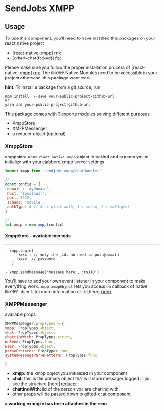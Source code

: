 # SendJobs XMPP

## Usage

 To use this component, you'll need to have installed this
 packages on your react native project
 
 - [react-native-xmpp] [rnx]
 - [gifted-chat(forked)] [fgc]
 
 Please make sure you follow the proper installation process of
  [react-native-xmpp] [rnx]. The `RNXMPP` Native Modules need to be accessible in your project
  otherwise, this package wont work
  
  **hint**: To install a package from a git source, run
  ```
  npm install  --save your-public-project-github-url
  or
  yarn add your-public-project-github-url
  ```
  
  
 This package comes with 3 exports modules serving different 
 purposes
 
 - XmppStore
 - XMPPMessenger
 - a reducer object (optional)
 
 
 ### XmppStore
 
 xmppstore uses `react-native-xmpp` object in behind and expects you to initialize with 
 your ejabberd/xmpp server settings
 
 ```jsx harmony
 import xmpp from 'sendjobs-xmpp/chatHandler'
 
 // .... 
const config = {
  domain : 'mydomain',
  host: 'localhost',
  port: 5222,
  schema: 'mobile',
  authType: 0 // 0 -> plain auth, 1-> scram, 2-> md5digest
}

// ...
let xmpp = new xmpp(config)
``` 
#### XmppStore - available methods
 -- --
 ```
- xmpp.login(
      'xxxx', // only the jid. no need to put @domain
      'xxxx' // password
    )
    
- xmpp.sendMessage('message here', 'toJID')
```

You'll have to add your own event listener in your component
to make everything work. `xmpp.xmppObject` lets you access `on`
callback of native `RNXMPP` object. for more information
click [here] [index]
 
 
  ### XMPPMessenger
  
  available props
  
  ```javascript
XMPPMessenger.propTypes = {
  xmpp: PropTypes.object,
  chat: PropTypes.object,
  chattingWith: PropTypes.string,
  onSend: PropTypes.func,
  user: PropTypes.object,
  parsePatterns: PropTypes.func,
  systemMessageParsePatterns: PropTypes.func

}
```
 - **xmpp:**  the xmpp object you initialized in your component
 - **chat:** this is the primary object that will store messages,logged in
 jid. see the structure [here] [reducer]
 - **chattingWith:** jid of the person you are chatting with
 - other props will be passed down to gifted-chat component
 
 **a working example has been attached in the repo**
  
  
  [rnx]: <https://github.com/aksonov/react-native-xmpp/>
  [fgc]: <https://github.com/faysal515/react-native-gifted-chat>
  [index]: <https://github.com/aksonov/react-native-xmpp/blob/master/index.js>
  [reducer]: <https://github.com/sendhelper/SendJobs-XMPP/blob/master/reducer.js>